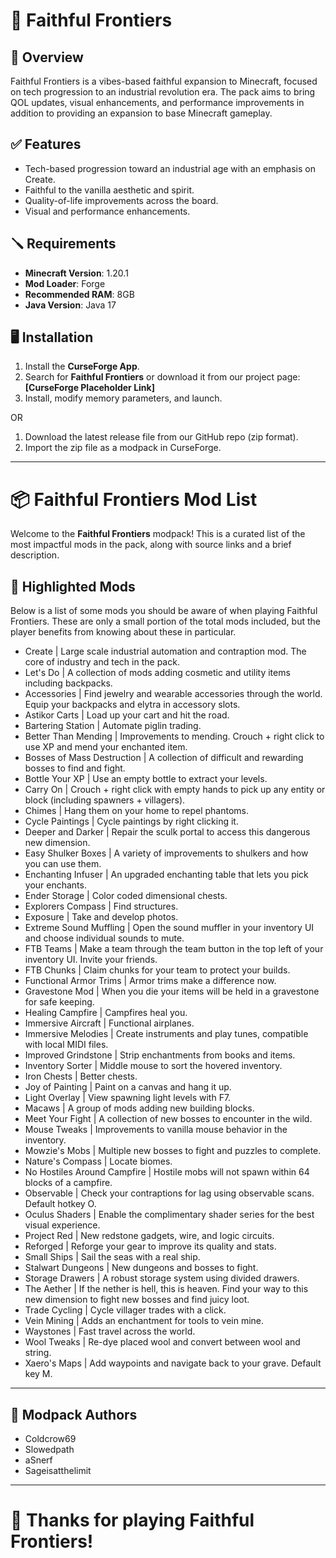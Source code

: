 # 🐎 Faithful Frontiers

## 📄 Overview

Faithful Frontiers is a vibes-based faithful expansion to Minecraft, focused on tech progression to an industrial revolution era. The pack aims to bring QOL updates, visual enhancements, and performance improvements in addition to providing an expansion to base Minecraft gameplay.

## ✅ Features

- Tech-based progression toward an industrial age with an emphasis on Create.
- Faithful to the vanilla aesthetic and spirit.
- Quality-of-life improvements across the board.
- Visual and performance enhancements.

## 🪛 Requirements

- **Minecraft Version**: 1.20.1  
- **Mod Loader**: Forge  
- **Recommended RAM**: 8GB
- **Java Version**: Java 17

## 🖥️ Installation

1. Install the **CurseForge App**.
2. Search for **Faithful Frontiers** or download it from our project page: **[CurseForge Placeholder Link]**
3. Install, modify memory parameters, and launch.

OR

1. Download the latest release file from our GitHub repo (zip format).
2. Import the zip file as a modpack in CurseForge.

---

# 📦 Faithful Frontiers Mod List

Welcome to the **Faithful Frontiers** modpack! This is a curated list of the most impactful mods in the pack, along with source links and a brief description.

## 🔨 Highlighted Mods

Below is a list of some mods you should be aware of when playing Faithful Frontiers. These are only a small portion of the total mods included, but the player benefits from knowing about these in particular.

- Create | Large scale industrial automation and contraption mod. The core of industry and tech in the pack.
- Let's Do | A collection of mods adding cosmetic and utility items including backpacks.
- Accessories | Find jewelry and wearable accessories through the world. Equip your backpacks and elytra in accessory slots.
- Astikor Carts | Load up your cart and hit the road. 
- Bartering Station | Automate piglin trading. 
- Better Than Mending | Improvements to mending. Crouch + right click to use XP and mend your enchanted item.
- Bosses of Mass Destruction | A collection of difficult and rewarding bosses to find and fight.
- Bottle Your XP | Use an empty bottle to extract your levels.
- Carry On | Crouch + right click with empty hands to pick up any entity or block (including spawners + villagers).
- Chimes | Hang them on your home to repel phantoms.
- Cycle Paintings | Cycle paintings by right clicking it.
- Deeper and Darker | Repair the sculk portal to access this dangerous new dimension.
- Easy Shulker Boxes | A variety of improvements to shulkers and how you can use them.
- Enchanting Infuser | An upgraded enchanting table that lets you pick your enchants.
- Ender Storage | Color coded dimensional chests.
- Explorers Compass | Find structures.
- Exposure | Take and develop photos.
- Extreme Sound Muffling | Open the sound muffler in your inventory UI and choose individual sounds to mute.
- FTB Teams | Make a team through the team button in the top left of your inventory UI. Invite your friends.
- FTB Chunks | Claim chunks for your team to protect your builds.
- Functional Armor Trims | Armor trims make a difference now.
- Gravestone Mod | When you die your items will be held in a gravestone for safe keeping.
- Healing Campfire | Campfires heal you.
- Immersive Aircraft | Functional airplanes.
- Immersive Melodies | Create instruments and play tunes, compatible with local MIDI files.
- Improved Grindstone | Strip enchantments from books and items.
- Inventory Sorter | Middle mouse to sort the hovered inventory.
- Iron Chests | Better chests.
- Joy of Painting | Paint on a canvas and hang it up.
- Light Overlay | View spawning light levels with F7.
- Macaws | A group of mods adding new building blocks.
- Meet Your Fight | A collection of new bosses to encounter in the wild.
- Mouse Tweaks | Improvements to vanilla mouse behavior in the inventory.
- Mowzie's Mobs | Multiple new bosses to fight and puzzles to complete.
- Nature's Compass | Locate biomes.
- No Hostiles Around Campfire | Hostile mobs will not spawn within 64 blocks of a campfire.
- Observable | Check your contraptions for lag using observable scans. Default hotkey O.
- Oculus Shaders | Enable the complimentary shader series for the best visual experience.
- Project Red | New redstone gadgets, wire, and logic circuits.
- Reforged | Reforge your gear to improve its quality and stats.
- Small Ships | Sail the seas with a real ship.
- Stalwart Dungeons | New dungeons and bosses to fight.
- Storage Drawers | A robust storage system using divided drawers.
- The Aether | If the nether is hell, this is heaven. Find your way to this new dimension to fight new bosses and find juicy loot.
- Trade Cycling | Cycle villager trades with a click.
- Vein Mining | Adds an enchantment for tools to vein mine.
- Waystones | Fast travel across the world.
- Wool Tweaks | Re-dye placed wool and convert between wool and string.
- Xaero's Maps | Add waypoints and navigate back to your grave. Default key M.

---

## 🎥 Modpack Authors

- Coldcrow69  
- Slowedpath  
- aSnerf
- Sageisatthelimit

---

# 🚀 Thanks for playing **Faithful Frontiers**!